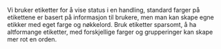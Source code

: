 Vi bruker etiketter for å vise status i en handling, standard farger på etikettene er basert på informasjon til brukere, men man kan skape egne etikker med eget farge og nøkkelord. Bruk etiketter sparsomt, å ha altformange etiketter, med forskjellige farger og grupperinger kan skape mer rot en orden.  
